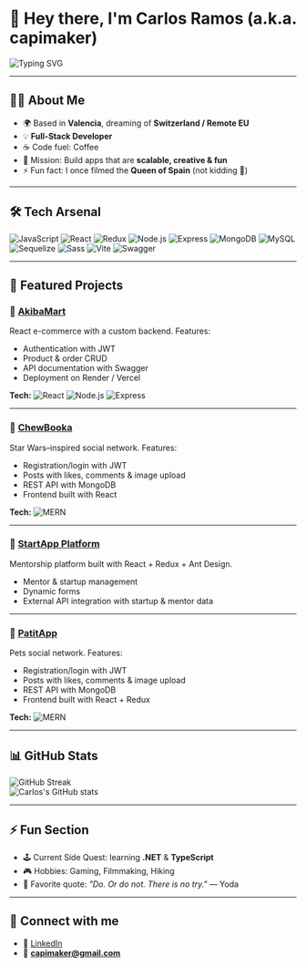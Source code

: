# 👋 Hey there, I'm Carlos Ramos (a.k.a. capimaker)  

![Typing SVG](https://readme-typing-svg.demolab.com?font=Fira+Code&size=24&pause=1000&color=00e9f7&vCenter=true&width=500&lines=Full+Stack+Dev+💻;React+%7C+Node.js+%7C+MongoDB+%7C+SQL;Always+learning+something+new+🚀)

---

## 🧑‍🚀 About Me
- 🌍 Based in **Valencia**, dreaming of **Switzerland / Remote EU**  
- 💡 **Full-Stack Developer**  
- ☕ Code fuel: Coffee   
- 🎯 Mission: Build apps that are **scalable, creative & fun**  
- ⚡ Fun fact: I once filmed the **Queen of Spain** (not kidding 👑)

---

## 🛠 Tech Arsenal

![JavaScript](https://img.shields.io/badge/JavaScript-F7DF1E?style=for-the-badge&logo=javascript&logoColor=black)
![React](https://img.shields.io/badge/React-61DAFB?style=for-the-badge&logo=react&logoColor=black)
![Redux](https://img.shields.io/badge/Redux-764ABC?style=for-the-badge&logo=redux&logoColor=white)
![Node.js](https://img.shields.io/badge/Node.js-339933?style=for-the-badge&logo=node-dot-js&logoColor=white)
![Express](https://img.shields.io/badge/Express-000000?style=for-the-badge&logo=express&logoColor=white)
![MongoDB](https://img.shields.io/badge/MongoDB-47A248?style=for-the-badge&logo=mongodb&logoColor=white)
![MySQL](https://img.shields.io/badge/MySQL-4479A1?style=for-the-badge&logo=mysql&logoColor=white)
![Sequelize](https://img.shields.io/badge/Sequelize-52B0E7?style=for-the-badge&logo=sequelize&logoColor=white)
![Sass](https://img.shields.io/badge/Sass-CC6699?style=for-the-badge&logo=sass&logoColor=white)
![Vite](https://img.shields.io/badge/Vite-646CFF?style=for-the-badge&logo=vite&logoColor=white)
![Swagger](https://img.shields.io/badge/Swagger-85EA2D?style=for-the-badge&logo=swagger&logoColor=black)

---

## 🚀 Featured Projects

### 🛒 [AkibaMart](https://github.com/capimaker/AkibaMart)
React e-commerce with a custom backend. Features:
- Authentication with JWT
- Product & order CRUD
- API documentation with Swagger
- Deployment on Render / Vercel  

**Tech:** ![React](https://img.shields.io/badge/React-61DAFB?logo=react&logoColor=black) 
![Node.js](https://img.shields.io/badge/Node.js-339933?logo=node-dot-js&logoColor=white) 
![Express](https://img.shields.io/badge/Express-000000?logo=express&logoColor=white) 


---

### 🌌 [ChewBooka](https://github.com/capimaker/Chewbooka_back)
Star Wars–inspired social network. Features:
- Registration/login with JWT
- Posts with likes, comments & image upload
- REST API with MongoDB
- Frontend built with React  

**Tech:** ![MERN](https://img.shields.io/badge/MERN-61DAFB?logo=react&logoColor=black)

---

### 🤝 [StartApp Platform](https://github.com/capimaker/startappfront)
Mentorship platform built with React + Redux + Ant Design.  
- Mentor & startup management
- Dynamic forms
- External API integration with startup & mentor data

---

### 🌌 [PatitApp](https://github.com/capimaker/patitApp)
 Pets social network. Features:
- Registration/login with JWT
- Posts with likes, comments & image upload
- REST API with MongoDB
- Frontend built with React + Redux  

**Tech:** ![MERN](https://img.shields.io/badge/MERN-61DAFB?logo=react&logoColor=black)
  
---
## 📊 GitHub Stats

![GitHub Streak](https://streak-stats.demolab.com?user=capimaker&theme=tokyonight&hide_border=true)  
![Carlos's GitHub stats](https://github-readme-stats.vercel.app/api?username=capimaker&show_icons=true&theme=tokyonight)  

---

## ⚡ Fun Section
- 🕹 Current Side Quest: learning **.NET** & **TypeScript**  
- 🎮 Hobbies: Gaming, Filmmaking, Hiking  
- 💭 Favorite quote: *"Do. Or do not. There is no try."* — Yoda  

---

## 🤝 Connect with me
- 💼 [LinkedIn](https://www.linkedin.com/in/carlos-ramos7/)  
- 📧 **capimaker@gmail.com**



